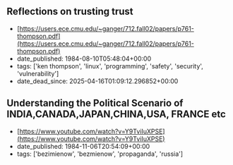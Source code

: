 ## Reflections on trusting trust
 - [https://users.ece.cmu.edu/~ganger/712.fall02/papers/p761-thompson.pdf](https://users.ece.cmu.edu/~ganger/712.fall02/papers/p761-thompson.pdf)
 - date_published: 1984-08-10T05:48:04+00:00
 - tags: ['ken thompson', 'linux', 'programming', 'safety', 'security', 'vulnerability']
 - date_dead_since: 2025-04-16T01:09:12.296852+00:00

 ## Understanding the Political Scenario of INDIA,CANADA,JAPAN,CHINA,USA, FRANCE etc
 - [https://www.youtube.com/watch?v=Y9TviIuXPSE](https://www.youtube.com/watch?v=Y9TviIuXPSE)
 - date_published: 1984-11-06T20:54:09+00:00
 - tags: ['bezimienow', 'bezmienow', 'propaganda', 'russia']

